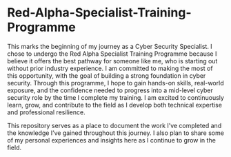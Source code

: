 # Red-Alpha-Specialist-Training-Programme

This marks the beginning of my journey as a Cyber Security Specialist. I chose to undergo the Red Alpha Specialist Training Programme because I believe it offers the best pathway for someone like me, who is starting out without prior industry experience. I am committed to making the most of this opportunity, with the goal of building a strong foundation in cyber security. Through this programme, I hope to gain hands-on skills, real-world exposure, and the confidence needed to progress into a mid-level cyber security role by the time I complete my training. I am excited to continuously learn, grow, and contribute to the field as I develop both technical expertise and professional resilience.

This repository serves as a place to document the work I’ve completed and the knowledge I’ve gained throughout this journey. I also plan to share some of my personal experiences and insights here as I continue to grow in the field.
